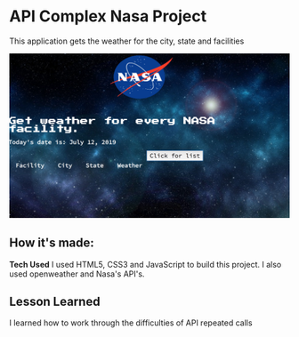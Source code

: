 # API Complex Nasa Project
This application gets the weather for the city, state and facilities

![alt tag](screen.png)

## How it's made:
**Tech Used** I used HTML5, CSS3 and JavaScript to build this project. I also used openweather and Nasa's API's.

## Lesson Learned
I learned how to work through the difficulties of API repeated calls 
